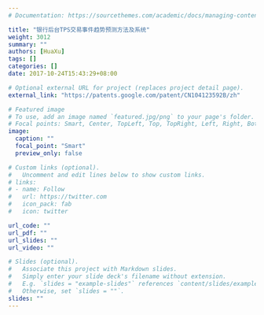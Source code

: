 ```yaml
---
# Documentation: https://sourcethemes.com/academic/docs/managing-content/

title: "银行后台TPS交易事件趋势预测方法及系统"
weight: 3012
summary: ""
authors: [HuaXu]
tags: []
categories: []
date: 2017-10-24T15:43:29+08:00

# Optional external URL for project (replaces project detail page).
external_link: "https://patents.google.com/patent/CN104123592B/zh"

# Featured image
# To use, add an image named `featured.jpg/png` to your page's folder.
# Focal points: Smart, Center, TopLeft, Top, TopRight, Left, Right, BottomLeft, Bottom, BottomRight.
image:
  caption: ""
  focal_point: "Smart"
  preview_only: false

# Custom links (optional).
#   Uncomment and edit lines below to show custom links.
# links:
# - name: Follow
#   url: https://twitter.com
#   icon_pack: fab
#   icon: twitter

url_code: ""
url_pdf: ""
url_slides: ""
url_video: ""

# Slides (optional).
#   Associate this project with Markdown slides.
#   Simply enter your slide deck's filename without extension.
#   E.g. `slides = "example-slides"` references `content/slides/example-slides.md`.
#   Otherwise, set `slides = ""`.
slides: ""
---
```

